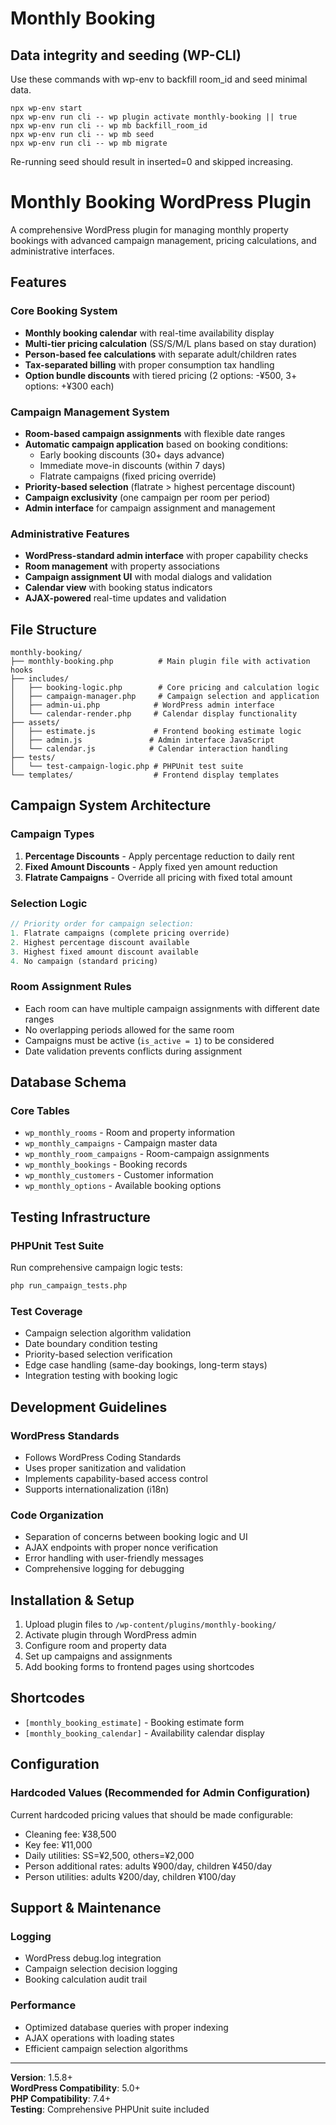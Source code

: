 # Monthly Booking

## Data integrity and seeding (WP-CLI)
Use these commands with wp-env to backfill room_id and seed minimal data.

```
npx wp-env start
npx wp-env run cli -- wp plugin activate monthly-booking || true
npx wp-env run cli -- wp mb backfill_room_id
npx wp-env run cli -- wp mb seed
npx wp-env run cli -- wp mb migrate
```

Re-running seed should result in inserted=0 and skipped increasing.


# Monthly Booking WordPress Plugin

A comprehensive WordPress plugin for managing monthly property bookings with advanced campaign management, pricing calculations, and administrative interfaces.

## Features

### Core Booking System
- **Monthly booking calendar** with real-time availability display
- **Multi-tier pricing calculation** (SS/S/M/L plans based on stay duration)
- **Person-based fee calculations** with separate adult/children rates
- **Tax-separated billing** with proper consumption tax handling
- **Option bundle discounts** with tiered pricing (2 options: -¥500, 3+ options: +¥300 each)

### Campaign Management System
- **Room-based campaign assignments** with flexible date ranges
- **Automatic campaign application** based on booking conditions:
  - Early booking discounts (30+ days advance)
  - Immediate move-in discounts (within 7 days)
  - Flatrate campaigns (fixed pricing override)
- **Priority-based selection** (flatrate > highest percentage discount)
- **Campaign exclusivity** (one campaign per room per period)
- **Admin interface** for campaign assignment and management

### Administrative Features
- **WordPress-standard admin interface** with proper capability checks
- **Room management** with property associations
- **Campaign assignment UI** with modal dialogs and validation
- **Calendar view** with booking status indicators
- **AJAX-powered** real-time updates and validation

## File Structure
```
monthly-booking/
├── monthly-booking.php          # Main plugin file with activation hooks
├── includes/
│   ├── booking-logic.php        # Core pricing and calculation logic
│   ├── campaign-manager.php     # Campaign selection and application
│   ├── admin-ui.php            # WordPress admin interface
│   └── calendar-render.php     # Calendar display functionality
├── assets/
│   ├── estimate.js             # Frontend booking estimate logic
│   ├── admin.js               # Admin interface JavaScript
│   └── calendar.js            # Calendar interaction handling
├── tests/
│   └── test-campaign-logic.php # PHPUnit test suite
└── templates/                  # Frontend display templates
```

## Campaign System Architecture

### Campaign Types
1. **Percentage Discounts** - Apply percentage reduction to daily rent
2. **Fixed Amount Discounts** - Apply fixed yen amount reduction
3. **Flatrate Campaigns** - Override all pricing with fixed total amount

### Selection Logic
```php
// Priority order for campaign selection:
1. Flatrate campaigns (complete pricing override)
2. Highest percentage discount available
3. Highest fixed amount discount available
4. No campaign (standard pricing)
```

### Room Assignment Rules
- Each room can have multiple campaign assignments with different date ranges
- No overlapping periods allowed for the same room
- Campaigns must be active (`is_active = 1`) to be considered
- Date validation prevents conflicts during assignment

## Database Schema

### Core Tables
- `wp_monthly_rooms` - Room and property information
- `wp_monthly_campaigns` - Campaign master data
- `wp_monthly_room_campaigns` - Room-campaign assignments
- `wp_monthly_bookings` - Booking records
- `wp_monthly_customers` - Customer information
- `wp_monthly_options` - Available booking options

## Testing Infrastructure

### PHPUnit Test Suite
Run comprehensive campaign logic tests:
```bash
php run_campaign_tests.php
```

### Test Coverage
- Campaign selection algorithm validation
- Date boundary condition testing
- Priority-based selection verification
- Edge case handling (same-day bookings, long-term stays)
- Integration testing with booking logic

## Development Guidelines

### WordPress Standards
- Follows WordPress Coding Standards
- Uses proper sanitization and validation
- Implements capability-based access control
- Supports internationalization (i18n)

### Code Organization
- Separation of concerns between booking logic and UI
- AJAX endpoints with proper nonce verification
- Error handling with user-friendly messages
- Comprehensive logging for debugging

## Installation & Setup

1. Upload plugin files to `/wp-content/plugins/monthly-booking/`
2. Activate plugin through WordPress admin
3. Configure room and property data
4. Set up campaigns and assignments
5. Add booking forms to frontend pages using shortcodes

## Shortcodes
- `[monthly_booking_estimate]` - Booking estimate form
- `[monthly_booking_calendar]` - Availability calendar display

## Configuration

### Hardcoded Values (Recommended for Admin Configuration)
Current hardcoded pricing values that should be made configurable:
- Cleaning fee: ¥38,500
- Key fee: ¥11,000  
- Daily utilities: SS=¥2,500, others=¥2,000
- Person additional rates: adults ¥900/day, children ¥450/day
- Person utilities: adults ¥200/day, children ¥100/day

## Support & Maintenance

### Logging
- WordPress debug.log integration
- Campaign selection decision logging
- Booking calculation audit trail

### Performance
- Optimized database queries with proper indexing
- AJAX operations with loading states
- Efficient campaign selection algorithms

---

**Version**: 1.5.8+  
**WordPress Compatibility**: 5.0+  
**PHP Compatibility**: 7.4+  
**Testing**: Comprehensive PHPUnit suite included

